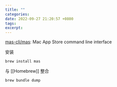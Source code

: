 ```yaml
---
title: ""
categories: 
date: 2022-09-27 21:20:57 +0800
tags: 
excerpt: 
---
```




[mas-cli/mas](https://github.com/mas-cli/mas): Mac App Store command line interface


安装

```shell
brew install mas
```

与 [[Homebrew]] 整合

```shell
brew bundle dump
```




